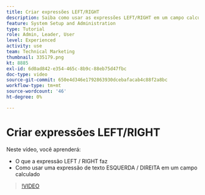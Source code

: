 ```yaml
---
title: Criar expressões LEFT/RIGHT
description: Saiba como usar as expressões LEFT/RIGHT em um campo calculado no Adobe [!DNL Workfront].
feature: System Setup and Administration
type: Tutorial
role: Admin, Leader, User
level: Experienced
activity: use
team: Technical Marketing
thumbnail: 335179.png
kt: 8885
exl-id: 6d0ad842-e354-465c-8b9c-88eb75d47fbc
doc-type: video
source-git-commit: 650e4d346e1792863930dcebafacab4c88f2a8bc
workflow-type: tm+mt
source-wordcount: '46'
ht-degree: 0%

---
```


# Criar expressões LEFT/RIGHT

Neste vídeo, você aprenderá:

* O que a expressão LEFT / RIGHT faz
* Como usar uma expressão de texto ESQUERDA / DIREITA em um campo calculado

>[!VIDEO](https://video.tv.adobe.com/v/335179/?quality=12&learn=on)
